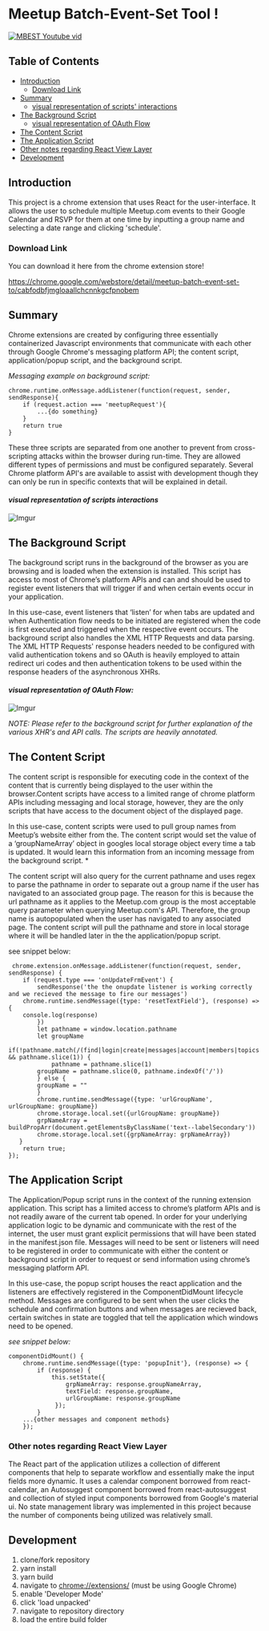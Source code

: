 


# Meetup Batch-Event-Set Tool !
[
![MBEST Youtube vid](https://i.imgur.com/UvNbgOR.png)](https://youtu.be/p643Ni8sko8)


## Table of Contents
  - [Introduction](#introduction)
    + [Download Link](#download-link)
  - [Summary](#summary)
    + [visual representation of scripts' interactions](#visual-representation-of-scripts-interactions)
  - [The Background Script](#the-background-script)
    + [visual representation of OAuth Flow](#visual-representation-of-oauth-flow)
  - [The Content Script](#the-content-script)
  - [The Application Script](#the-application-script)
  - [Other notes regarding React View Layer](#other-notes-regarding-react-view-layer)
  - [Development](#development)

## **Introduction** 

This project is a chrome extension that uses React for the user-interface. It allows the user to schedule multiple Meetup.com events to their Google Calendar and RSVP for them at one time by inputting a group name and selecting a date range and clicking 'schedule'. 

### **Download Link**

You can download it here from the chrome extension store! 

https://chrome.google.com/webstore/detail/meetup-batch-event-set-to/cabfodbfjmgloaallchcnnkgcfpnobem

## **Summary** 

Chrome extensions are created by configuring three essentially containerized Javascript environments that communicate with each other through Google Chrome's messaging platform API; the content script,  application/popup script, and the background script. 

*Messaging example on background script:*

    chrome.runtime.onMessage.addListener(function(request, sender, sendResponse){ 
	    if (request.action === 'meetupRequest'){
		    ...{do something}    
		}
		return true
	} 




These three scripts are separated from one another to prevent from cross-scripting attacks within the browser during run-time. They are allowed different types of permissions and must be configured separately. Several Chrome platform API's are  available to assist with development though they can only be run in specific contexts that will be explained in detail. 

#### *visual representation of scripts interactions*

![Imgur](https://i.imgur.com/c8zZt9M.png)


## **The Background Script**

The background script runs in the background of the browser as you are browsing and is loaded when the extension is installed. This script has access to most of Chrome’s platform APIs and can and should be used to register event listeners that will trigger if and when certain events occur in your application.

In this use-case, event listeners that ‘listen’ for when tabs are updated  and when Authentication flow needs to be initiated are registered when the code is first executed and triggered when the respective event occurs. The background script also handles the XML HTTP Requests and data parsing. The XML HTTP Requests' response headers needed to be configured with valid authentication tokens and so OAuth is heavily employed to attain redirect uri codes and then authentication tokens to be used within the response headers of the asynchronous XHRs.

#### *visual representation of OAuth Flow:*

![Imgur](https://i.imgur.com/Zv6vLiT.png)

*NOTE: Please refer to the background script for further explanation of the various XHR's and API calls. The scripts are heavily annotated.*

## **The Content Script**

The content script is responsible for executing code in the context of the content that is currently being displayed to the user within the browser.Content scripts have access to a limited range of chrome platform APIs including messaging and local storage, however, they are the only scripts that have access to the document object of the displayed page. 

In this use-case, content scripts were used to pull group names from Meetup’s website either from the. The content script would set the value of a ‘groupNameArray’ object in googles local storage object every time a tab is updated. It would learn this information from an incoming message from the background script. *

 The content script will also query for the current pathname and uses regex to parse the pathname in order to separate out a group name if the user has navigated to an associated group page. The reason for this is because the url pathname as it applies to the Meetup.com group is the most acceptable query parameter when querying Meetup.com's API. Therefore, the group name is autopopulated when the user has navigated to any associated page. The content script will pull the pathname and store in local storage where it will be handled later in the the application/popup script.

see snippet below: 

     chrome.extension.onMessage.addListener(function(request, sender, sendResponse) { 
	    if (request.type === 'onUpdateFrmEvent') { 
	    	sendResponse('the the onupdate listener is working correctly and we recieved the message to fire our messages')
		chrome.runtime.sendMessage({type: 'resetTextField'}, (response) => {
		console.log(response)
	    	}) 
	    	let pathname = window.location.pathname
	    	let groupName 
	    	if(!pathname.match(/(find|login|create|messages|account|members|topics|apps|meetup_api)/) && pathname.slice(1)) {
		    	pathname = pathname.slice(1)
		   	groupName = pathname.slice(0, pathname.indexOf('/')) 
	    	} else {
			groupName = ""
	    	}
	    	chrome.runtime.sendMessage({type: 'urlGroupName', urlGroupName: groupName})
	    	chrome.storage.local.set({urlGroupName: groupName}) 
	    	grpNameArray = buildPropArr(document.getElementsByClassName('text--labelSecondary'))
	    	chrome.storage.local.set({grpNameArray: grpNameArray})
	   }
	    return true;
	});



## **The Application Script**


The Application/Popup script runs in the context of the running extension application. This script has a limited access to chrome’s platform APIs and is not readily aware of the current tab opened. In order for your underlying application logic to be dynamic and communicate with the rest of the internet, the user must grant explicit permissions that will have been stated in the manifest.json file. Messages will need to be sent or listeners will need to be registered in order to communicate with either the content or background script in order to request or send information using chrome’s messaging platform API.

In this use-case, the popup script houses the react application and the listeners are effectively registered in the ComponentDidMount lifecycle method. Messages are configured to be sent when the user clicks the schedule and confirmation buttons and when messages are recieved back, certain switches in state are toggled that tell the application which windows need to be opened. 

*see snippet below:*

    componentDidMount() {
	    chrome.runtime.sendMessage({type: 'popupInit'}, (response) => {
		    if (response) {
			    this.setState({
				    grpNameArray: response.groupNameArray,
				    textField: response.groupName,
				    urlGroupName: response.groupName
				 });
			}
		...{other messages and component methods}
		});

### **Other notes regarding React View Layer**

The React part of the application utilizes a collection of different components that help to separate workflow and essentially make the input fields more dynamic. It uses a calendar component borrowed from react-calendar, an Autosuggest component borrowed from react-autosuggest and collection of styled input components borrowed from Google's material ui. No state management library was implemented in this project because the number of components being utilized was relatively small. 

## Development

 1. clone/fork repository
 2. yarn install
 3. yarn build
 4. navigate to [chrome://extensions/](chrome://extensions/) (must be using Google Chrome)
 5. enable 'Developer Mode'
 6. click 'load unpacked'
 7. navigate to repository directory
 8. load the entire build folder
